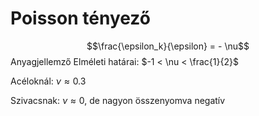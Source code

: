 # Poisson tényező

$$\frac{\epsilon_k}{\epsilon} = - \nu$$
Anyagjellemző
Elméleti határai: $-1 < \nu < \frac{1}{2}$

Acéloknál: $\nu \approx 0.3$

Szivacsnak: $\nu \approx 0$, de nagyon összenyomva negatív